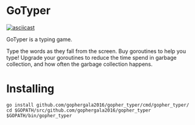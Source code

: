 # GoTyper
[![asciicast](https://asciinema.org/a/9l178xkvfg270szhz3rgu1e32.png)](https://asciinema.org/a/9l178xkvfg270szhz3rgu1e32)


GoTyper is a typing game.

Type the words as they fall from the screen.
Buy goroutines to help you type!
Upgrade your goroutines to reduce the time spend in garbage collection, and how often the garbage collection happens.

# Installing

```
go install github.com/gophergala2016/gopher_typer/cmd/gopher_typer/
cd $GOPATH/src/github.com/gophergala2016/gopher_typer
$GOPATH/bin/gopher_typer
```
